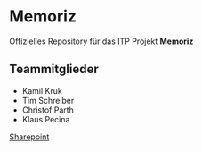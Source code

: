 # Memoriz

Offizielles Repository für das ITP Projekt **Memoriz**

## Teammitglieder

- Kamil Kruk
- Tim Schreiber
- Christof Parth
- Klaus Pecina


[Sharepoint](https://htl3r.sharepoint.com/sites/Memoriz)
